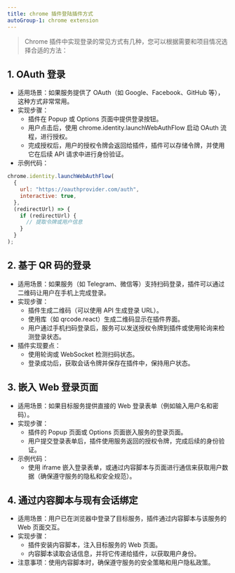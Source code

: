 ```yaml
---
title: chrome 插件登陆插件方式
autoGroup-1: chrome extension
---
```


> Chrome 插件中实现登录的常见方式有几种，您可以根据需要和项目情况选择合适的方法：

## 1. OAuth 登录

- 适用场景：如果服务提供了 OAuth（如 Google、Facebook、GitHub 等），这种方式非常常用。
- 实现步骤：
  - 插件在 Popup 或 Options 页面中提供登录按钮。
  - 用户点击后，使用 chrome.identity.launchWebAuthFlow 启动 OAuth 流程，进行授权。
  - 完成授权后，用户的授权令牌会返回给插件，插件可以存储令牌，并使用它在后续 API 请求中进行身份验证。
- 示例代码：

```js
chrome.identity.launchWebAuthFlow(
  {
    url: "https://oauthprovider.com/auth",
    interactive: true,
  },
  (redirectUrl) => {
    if (redirectUrl) {
      // 提取令牌或用户信息
    }
  }
);
```



## 2. 基于 QR 码的登录

-	适用场景：如果服务（如 Telegram、微信等）支持扫码登录，插件可以通过二维码让用户在手机上完成登录。
-	实现步骤：
	-	插件生成二维码（可以使用 API 生成登录 URL）。
	-	使用库（如 qrcode.react）生成二维码显示在插件界面。
	-	用户通过手机扫码登录后，服务可以发送授权令牌到插件或使用轮询来检测登录状态。
-	插件实现要点：
	-	使用轮询或 WebSocket 检测扫码状态。
	-	登录成功后，获取会话令牌并保存在插件中，保持用户状态。

## 3. 嵌入 Web 登录页面

-	适用场景：如果目标服务提供直接的 Web 登录表单（例如输入用户名和密码）。
-	实现步骤：
	-	插件的 Popup 页面或 Options 页面嵌入服务的登录页面。
	-	用户提交登录表单后，插件使用服务返回的授权令牌，完成后续的身份验证。
-	示例代码：
	-	使用 iframe 嵌入登录表单，或通过内容脚本与页面进行通信来获取用户数据（确保遵守服务的隐私和安全规范）。

## 4. 通过内容脚本与现有会话绑定

-	适用场景：用户已在浏览器中登录了目标服务，插件通过内容脚本与该服务的 Web 页面交互。
-	实现步骤：
	-	插件安装内容脚本，注入目标服务的 Web 页面。
	-	内容脚本读取会话信息，并将它传递给插件，以获取用户身份。
-	注意事项：使用内容脚本时，确保遵守服务的安全策略和用户隐私政策。
